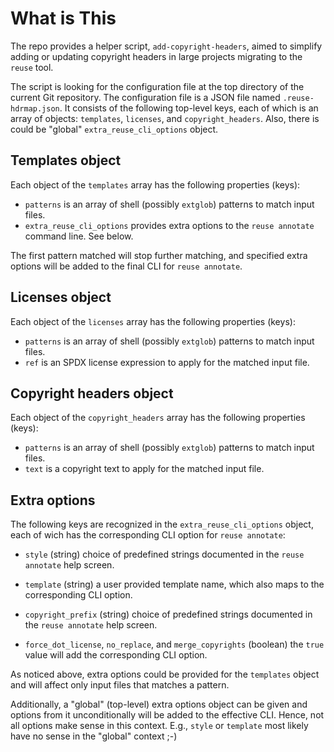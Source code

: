 <!--
SPDX-FileCopyrightText: 2024 Alex Turbov <i.zaufi@gmail.com>
SPDX-License-Identifier: GPL-3.0-or-later
-->

# What is This

The repo provides a helper script, `add-copyright-headers`, aimed to simplify adding or updating
copyright headers in large projects migrating to the `reuse` tool.

The script is looking for the configuration file at the top directory of the current Git
repository. The configuration file is a JSON file named `.reuse-hdrmap.json`. It consists of
the following top-level keys, each of which is an array of objects: `templates`, `licenses`,
and `copyright_headers`. Also, there is could be "global" `extra_reuse_cli_options` object.


## Templates object

Each object of the `templates` array has the following properties (keys):

- `patterns` is an array of shell (possibly `extglob`) patterns to match input files.
- `extra_reuse_cli_options` provides extra options to the `reuse annotate` command line. See below.

The first pattern matched will stop further matching, and specified extra options will be added
to the final CLI for `reuse annotate`.


## Licenses object

Each object of the `licenses` array has the following properties (keys):

- `patterns` is an array of shell (possibly `extglob`) patterns to match input files.
- `ref` is an SPDX license expression to apply for the matched input file.


## Copyright headers object

Each object of the `copyright_headers` array has the following properties (keys):

- `patterns` is an array of shell (possibly `extglob`) patterns to match input files.
- `text` is a copyright text to apply for the matched input file.


## Extra options

The following keys are recognized in the `extra_reuse_cli_options` object, each of wich has
the corresponding CLI option for `reuse annotate`:

- `style` (string) choice of predefined strings documented in the `reuse annotate` help screen.

- `template` (string) a user provided template name, which also maps to the corresponding
  CLI option.

- `copyright_prefix` (string) choice of predefined strings documented in the `reuse annotate`
  help screen.

- `force_dot_license`, `no_replace`, and `merge_copyrights` (boolean) the `true` value will add
  the corresponding CLI option.

As noticed above, extra options could be provided for the `templates` object and will affect only
input files that matches a pattern.

Additionally, a "global" (top-level) extra options object can be given and options from it
unconditionally will be added to the effective CLI. Hence, not all options make sense in
this context. E.g., `style` or `template` most likely have no sense in the "global" context ;-)

